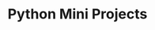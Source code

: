 ---
section: "works"
order: 3
title: "Python Mini Projects"
imgName: "python-logo-master-v3-TM"
links: { 
         github: "https://github.com/initialsky0/Python-MiniProjects", 
         link: null
       }
---